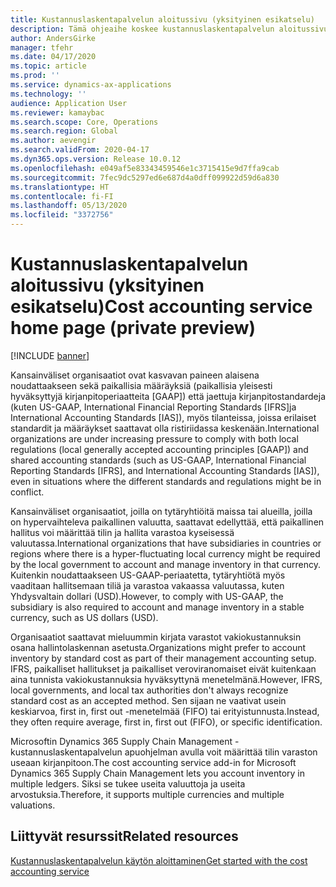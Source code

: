 ```yaml
---
title: Kustannuslaskentapalvelun aloitussivu (yksityinen esikatselu)
description: Tämä ohjeaihe koskee kustannuslaskentapalvelun aloitussivua.
author: AndersGirke
manager: tfehr
ms.date: 04/17/2020
ms.topic: article
ms.prod: ''
ms.service: dynamics-ax-applications
ms.technology: ''
audience: Application User
ms.reviewer: kamaybac
ms.search.scope: Core, Operations
ms.search.region: Global
ms.author: aevengir
ms.search.validFrom: 2020-04-17
ms.dyn365.ops.version: Release 10.0.12
ms.openlocfilehash: e049af5e83343459546e1c3715415e9d7ffa9cab
ms.sourcegitcommit: 7fec9dc5297ed6e687d4a0dff099922d59d6a830
ms.translationtype: HT
ms.contentlocale: fi-FI
ms.lasthandoff: 05/13/2020
ms.locfileid: "3372756"
---
```

# <a name="cost-accounting-service-home-page-private-preview"></a><span data-ttu-id="fdac4-103">Kustannuslaskentapalvelun aloitussivu (yksityinen esikatselu)</span><span class="sxs-lookup"><span data-stu-id="fdac4-103">Cost accounting service home page (private preview)</span></span>

[!INCLUDE [banner](../includes/banner.md)]

<span data-ttu-id="fdac4-104">Kansainväliset organisaatiot ovat kasvavan paineen alaisena noudattaakseen sekä paikallisia määräyksiä (paikallisia yleisesti hyväksyttyjä kirjanpitoperiaatteita \[GAAP\]) että jaettuja kirjanpitostandardeja (kuten US-GAAP, International Financial Reporting Standards \[IFRS\]ja International Accounting Standards \[IAS\]), myös tilanteissa, joissa erilaiset standardit ja määräykset saattavat olla ristiriidassa keskenään.</span><span class="sxs-lookup"><span data-stu-id="fdac4-104">International organizations are under increasing pressure to comply with both local regulations (local generally accepted accounting principles \[GAAP\]) and shared accounting standards (such as US-GAAP, International Financial Reporting Standards \[IFRS\], and International Accounting Standards \[IAS\]), even in situations where the different standards and regulations might be in conflict.</span></span>

<span data-ttu-id="fdac4-105">Kansainväliset organisaatiot, joilla on tytäryhtiöitä maissa tai alueilla, joilla on hypervaihteleva paikallinen valuutta, saattavat edellyttää, että paikallinen hallitus voi määrittää tilin ja hallita varastoa kyseisessä valuutassa.</span><span class="sxs-lookup"><span data-stu-id="fdac4-105">International organizations that have subsidiaries in countries or regions where there is a hyper-fluctuating local currency might be required by the local government to account and manage inventory in that currency.</span></span> <span data-ttu-id="fdac4-106">Kuitenkin noudattaakseen US-GAAP-periaatetta, tytäryhtiötä myös vaaditaan hallitsemaan tiliä ja varastoa vakaassa valuutassa, kuten Yhdysvaltain dollari (USD).</span><span class="sxs-lookup"><span data-stu-id="fdac4-106">However, to comply with US-GAAP, the subsidiary is also required to account and manage inventory in a stable currency, such as US dollars (USD).</span></span>

<span data-ttu-id="fdac4-107">Organisaatiot saattavat mieluummin kirjata varastot vakiokustannuksin osana hallintolaskennan asetusta.</span><span class="sxs-lookup"><span data-stu-id="fdac4-107">Organizations might prefer to account inventory by standard cost as part of their management accounting setup.</span></span> <span data-ttu-id="fdac4-108">IFRS, paikalliset hallitukset ja paikalliset veroviranomaiset eivät kuitenkaan aina tunnista vakiokustannuksia hyväksyttynä menetelmänä.</span><span class="sxs-lookup"><span data-stu-id="fdac4-108">However, IFRS, local governments, and local tax authorities don't always recognize standard cost as an accepted method.</span></span> <span data-ttu-id="fdac4-109">Sen sijaan ne vaativat usein keskiarvoa, first in, first out -menetelmää (FIFO) tai erityistunnusta.</span><span class="sxs-lookup"><span data-stu-id="fdac4-109">Instead, they often require average, first in, first out (FIFO), or specific identification.</span></span>

<span data-ttu-id="fdac4-110">Microsoftin Dynamics 365 Supply Chain Management -kustannuslaskentapalvelun apuohjelman avulla voit määrittää tilin varaston useaan kirjanpitoon.</span><span class="sxs-lookup"><span data-stu-id="fdac4-110">The cost accounting service add-in for Microsoft Dynamics 365 Supply Chain Management lets you account inventory in multiple ledgers.</span></span> <span data-ttu-id="fdac4-111">Siksi se tukee useita valuuttoja ja useita arvostuksia.</span><span class="sxs-lookup"><span data-stu-id="fdac4-111">Therefore, it supports multiple currencies and multiple valuations.</span></span>

## <a name="related-resources"></a><span data-ttu-id="fdac4-112">Liittyvät resurssit</span><span class="sxs-lookup"><span data-stu-id="fdac4-112">Related resources</span></span>

[<span data-ttu-id="fdac4-113">Kustannuslaskentapalvelun käytön aloittaminen</span><span class="sxs-lookup"><span data-stu-id="fdac4-113">Get started with the cost accounting service</span></span>](cost-accounting-service-get-started.md)
